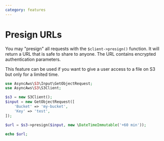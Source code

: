```yaml
---
category: features
---
```


# Presign URLs

You may "presign" all requests with the `$client->presign()` function. It will return
a URL that is safe to share to anyone. The URL contains encrypted authentication
parameters.

This feature can be used if you want to give a user access to a file on S3 but only
for a limited time.

```php
use AsyncAws\S3\Input\GetObjectRequest;
use AsyncAws\S3\S3Client;

$s3 = new S3Client();
$input = new GetObjectRequest([
    'Bucket' => 'my-bucket',
    'Key' => 'test',
]);

$url = $s3->presign($input, new \DateTimeImmutable('+60 min'));

echo $url;
```
